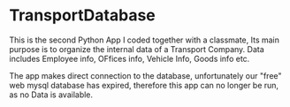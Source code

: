 # TransportDatabase

This is the second Python App I coded together with a classmate, Its main purpose is to organize the internal data of a Transport Company.
Data includes Employee info, OFfices info, Vehicle Info, Goods info etc.

The app makes direct connection to the database, unfortunately our "free" web mysql database has expired, therefore this app can no longer be run, as no Data is available.
